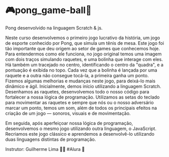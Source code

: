 # 🎮pong_game-ball🏓
Pong desenvolvido na linguagem Scratch & js. 

Neste curso desenvolvemos o primeiro jogo lucrativo da história, um jogo de esporte conhecido por Pong, que simula um tênis de mesa. Este jogo foi tão importante que deu origem ao setor de games que conhecemos hoje. 
Para entendermos como ele funciona, no jogo original temos uma imagem com dois traços simulando raquetes, e uma bolinha que interage com eles. Há também um tracejado no centro, identificando o centro da "quadra", e a pontuação é exibida no topo. Cada vez que a bolinha é lançada por uma raquete e a outra não consegue tocá-la, a primeira ganha um ponto.
Fizemos algumas melhorias e mudanças neste jogo, para deixá-lo mais dinâmico e ágil. Inicialmente, demos início utilizando a linguagem Scratch. Desenhamos as raquetes, desenvolvemos todo o nosso código para fortalecer a nossa lógica de programação. Utilizamos as setas do teclado para movimentar as raquetes e sempre que nós ou o nosso adversário marcar um ponto, temos um som, além de todos os principais efeitos na criação de um jogo — sonoros, visuais e de movimentação.

Em seguida, após aperfeiçoar nossa lógica de programação, desenvolvemos o mesmo jogo utilizando outra linguagem, o JavaScript.
Recriamos este jogo clássico e aprendemos a desenvolvê-lo utilizando duas linguagens distintas de programação.

Instrutor: Guilherme Lima 🧑‍💻 
#Alura 🥇
